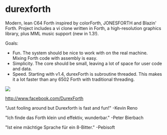 # durexforth

Modern, lean C64 Forth inspired by colorForth, JONESFORTH and Blazin' Forth. Project includes a vi clone written in Forth, a high-resolution graphics library, plus MML music support (new in 1.3!).

Goals:

* Fun. The system should be nice to work with on the real machine. Mixing Forth code with assembly is easy.
* Simplicity. The core should be small, leaving a lot of space for user code and data.
* Speed. Starting with v1.4, durexForth is subroutine threaded. This makes it a lot faster than any 6502 Forth with traditional threading.


<img src=http://noname.c64.org/csdb/gfx/releases/75000/75456.png>

http://www.facebook.com/DurexForth

"Just fooling around but Durexforth is fast and fun!" -Kevin Reno

"Ich finde das Forth klein und effektiv, wunderbar." -Peter Bierbach

"Ist eine mächtige Sprache für ein 8-Bitter." -Pebisoft
